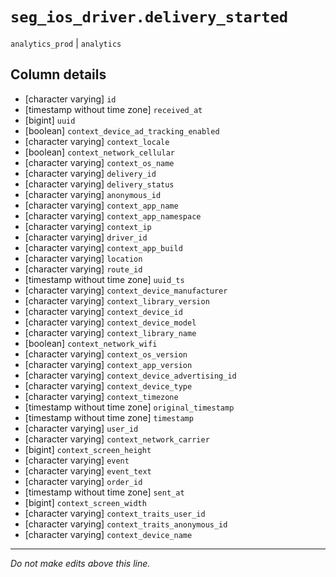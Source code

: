 # `seg_ios_driver.delivery_started`
`analytics_prod` | `analytics`

## Column details
* [character varying] `id`
* [timestamp without time zone] `received_at`
* [bigint]    `uuid`
* [boolean]   `context_device_ad_tracking_enabled`
* [character varying] `context_locale`
* [boolean]   `context_network_cellular`
* [character varying] `context_os_name`
* [character varying] `delivery_id`
* [character varying] `delivery_status`
* [character varying] `anonymous_id`
* [character varying] `context_app_name`
* [character varying] `context_app_namespace`
* [character varying] `context_ip`
* [character varying] `driver_id`
* [character varying] `context_app_build`
* [character varying] `location`
* [character varying] `route_id`
* [timestamp without time zone] `uuid_ts`
* [character varying] `context_device_manufacturer`
* [character varying] `context_library_version`
* [character varying] `context_device_id`
* [character varying] `context_device_model`
* [character varying] `context_library_name`
* [boolean]   `context_network_wifi`
* [character varying] `context_os_version`
* [character varying] `context_app_version`
* [character varying] `context_device_advertising_id`
* [character varying] `context_device_type`
* [character varying] `context_timezone`
* [timestamp without time zone] `original_timestamp`
* [timestamp without time zone] `timestamp`
* [character varying] `user_id`
* [character varying] `context_network_carrier`
* [bigint]    `context_screen_height`
* [character varying] `event`
* [character varying] `event_text`
* [character varying] `order_id`
* [timestamp without time zone] `sent_at`
* [bigint]    `context_screen_width`
* [character varying] `context_traits_user_id`
* [character varying] `context_traits_anonymous_id`
* [character varying] `context_device_name`

-------------------------------------------------------------------------------
*Do not make edits above this line.*
